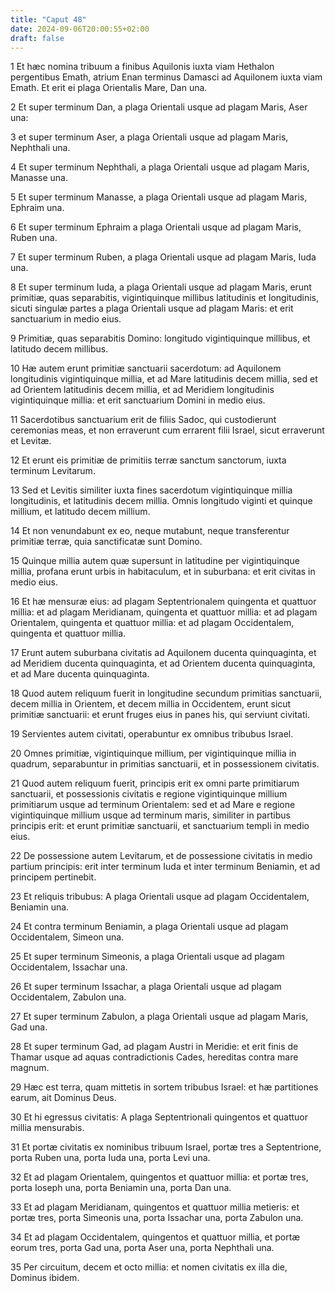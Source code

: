 ```yaml
---
title: "Caput 48"
date: 2024-09-06T20:00:55+02:00
draft: false
---
```



1 Et hæc nomina tribuum a finibus Aquilonis iuxta viam Hethalon pergentibus Emath, atrium Enan terminus Damasci ad Aquilonem iuxta viam Emath. Et erit ei plaga Orientalis Mare, Dan una.

2 Et super terminum Dan, a plaga Orientali usque ad plagam Maris, Aser una:

3 et super terminum Aser, a plaga Orientali usque ad plagam Maris, Nephthali una.

4 Et super terminum Nephthali, a plaga Orientali usque ad plagam Maris, Manasse una.

5 Et super terminum Manasse, a plaga Orientali usque ad plagam Maris, Ephraim una.

6 Et super terminum Ephraim a plaga Orientali usque ad plagam Maris, Ruben una.

7 Et super terminum Ruben, a plaga Orientali usque ad plagam Maris, Iuda una.

8 Et super terminum Iuda, a plaga Orientali usque ad plagam Maris, erunt primitiæ, quas separabitis, vigintiquinque millibus latitudinis et longitudinis, sicuti singulæ partes a plaga Orientali usque ad plagam Maris: et erit sanctuarium in medio eius.

9 Primitiæ, quas separabitis Domino: longitudo vigintiquinque millibus, et latitudo decem millibus.

10 Hæ autem erunt primitiæ sanctuarii sacerdotum: ad Aquilonem longitudinis vigintiquinque millia, et ad Mare latitudinis decem millia, sed et ad Orientem latitudinis decem millia, et ad Meridiem longitudinis vigintiquinque millia: et erit sanctuarium Domini in medio eius.

11 Sacerdotibus sanctuarium erit de filiis Sadoc, qui custodierunt ceremonias meas, et non erraverunt cum errarent filii Israel, sicut erraverunt et Levitæ.

12 Et erunt eis primitiæ de primitiis terræ sanctum sanctorum, iuxta terminum Levitarum.

13 Sed et Levitis similiter iuxta fines sacerdotum vigintiquinque millia longitudinis, et latitudinis decem millia. Omnis longitudo viginti et quinque millium, et latitudo decem millium.

14 Et non venundabunt ex eo, neque mutabunt, neque transferentur primitiæ terræ, quia sanctificatæ sunt Domino.

15 Quinque millia autem quæ supersunt in latitudine per vigintiquinque millia, profana erunt urbis in habitaculum, et in suburbana: et erit civitas in medio eius.

16 Et hæ mensuræ eius: ad plagam Septentrionalem quingenta et quattuor millia: et ad plagam Meridianam, quingenta et quattuor millia: et ad plagam Orientalem, quingenta et quattuor millia: et ad plagam Occidentalem, quingenta et quattuor millia.

17 Erunt autem suburbana civitatis ad Aquilonem ducenta quinquaginta, et ad Meridiem ducenta quinquaginta, et ad Orientem ducenta quinquaginta, et ad Mare ducenta quinquaginta.

18 Quod autem reliquum fuerit in longitudine secundum primitias sanctuarii, decem millia in Orientem, et decem millia in Occidentem, erunt sicut primitiæ sanctuarii: et erunt fruges eius in panes his, qui serviunt civitati.

19 Servientes autem civitati, operabuntur ex omnibus tribubus Israel.

20 Omnes primitiæ, vigintiquinque millium, per vigintiquinque millia in quadrum, separabuntur in primitias sanctuarii, et in possessionem civitatis.

21 Quod autem reliquum fuerit, principis erit ex omni parte primitiarum sanctuarii, et possessionis civitatis e regione vigintiquinque millium primitiarum usque ad terminum Orientalem: sed et ad Mare e regione vigintiquinque millium usque ad terminum maris, similiter in partibus principis erit: et erunt primitiæ sanctuarii, et sanctuarium templi in medio eius.

22 De possessione autem Levitarum, et de possessione civitatis in medio partium principis: erit inter terminum Iuda et inter terminum Beniamin, et ad principem pertinebit.

23 Et reliquis tribubus: A plaga Orientali usque ad plagam Occidentalem, Beniamin una.

24 Et contra terminum Beniamin, a plaga Orientali usque ad plagam Occidentalem, Simeon una.

25 Et super terminum Simeonis, a plaga Orientali usque ad plagam Occidentalem, Issachar una.

26 Et super terminum Issachar, a plaga Orientali usque ad plagam Occidentalem, Zabulon una.

27 Et super terminum Zabulon, a plaga Orientali usque ad plagam Maris, Gad una.

28 Et super terminum Gad, ad plagam Austri in Meridie: et erit finis de Thamar usque ad aquas contradictionis Cades, hereditas contra mare magnum.

29 Hæc est terra, quam mittetis in sortem tribubus Israel: et hæ partitiones earum, ait Dominus Deus.

30 Et hi egressus civitatis: A plaga Septentrionali quingentos et quattuor millia mensurabis.

31 Et portæ civitatis ex nominibus tribuum Israel, portæ tres a Septentrione, porta Ruben una, porta Iuda una, porta Levi una.

32 Et ad plagam Orientalem, quingentos et quattuor millia: et portæ tres, porta Ioseph una, porta Beniamin una, porta Dan una.

33 Et ad plagam Meridianam, quingentos et quattuor millia metieris: et portæ tres, porta Simeonis una, porta Issachar una, porta Zabulon una.

34 Et ad plagam Occidentalem, quingentos et quattuor millia, et portæ eorum tres, porta Gad una, porta Aser una, porta Nephthali una.

35 Per circuitum, decem et octo millia: et nomen civitatis ex illa die, Dominus ibidem.

